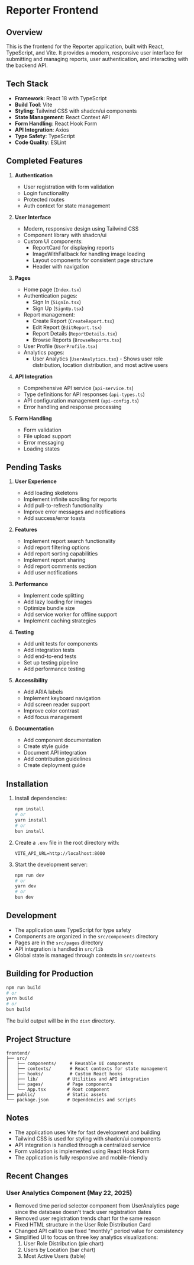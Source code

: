 # Reporter Frontend

## Overview

This is the frontend for the Reporter application, built with React, TypeScript, and Vite. It provides a modern, responsive user interface for submitting and managing reports, user authentication, and interacting with the backend API.

## Tech Stack

- **Framework**: React 18 with TypeScript
- **Build Tool**: Vite
- **Styling**: Tailwind CSS with shadcn/ui components
- **State Management**: React Context API
- **Form Handling**: React Hook Form
- **API Integration**: Axios
- **Type Safety**: TypeScript
- **Code Quality**: ESLint

## Completed Features

1. **Authentication**
   - User registration with form validation
   - Login functionality
   - Protected routes
   - Auth context for state management

2. **User Interface**
   - Modern, responsive design using Tailwind CSS
   - Component library with shadcn/ui
   - Custom UI components:
     - ReportCard for displaying reports
     - ImageWithFallback for handling image loading
     - Layout components for consistent page structure
     - Header with navigation

3. **Pages**
   - Home page (`Index.tsx`)
   - Authentication pages:
     - Sign In (`SignIn.tsx`)
     - Sign Up (`SignUp.tsx`)
   - Report management:
     - Create Report (`CreateReport.tsx`)
     - Edit Report (`EditReport.tsx`)
     - Report Details (`ReportDetails.tsx`)
     - Browse Reports (`BrowseReports.tsx`)
   - User Profile (`UserProfile.tsx`)
   - Analytics pages:
     - User Analytics (`UserAnalytics.tsx`) - Shows user role distribution, location distribution, and most active users

4. **API Integration**
   - Comprehensive API service (`api-service.ts`)
   - Type definitions for API responses (`api-types.ts`)
   - API configuration management (`api-config.ts`)
   - Error handling and response processing

5. **Form Handling**
   - Form validation
   - File upload support
   - Error messaging
   - Loading states

## Pending Tasks

1. **User Experience**
   - Add loading skeletons
   - Implement infinite scrolling for reports
   - Add pull-to-refresh functionality
   - Improve error messages and notifications
   - Add success/error toasts

2. **Features**
   - Implement report search functionality
   - Add report filtering options
   - Add report sorting capabilities
   - Implement report sharing
   - Add report comments section
   - Add user notifications

3. **Performance**
   - Implement code splitting
   - Add lazy loading for images
   - Optimize bundle size
   - Add service worker for offline support
   - Implement caching strategies

4. **Testing**
   - Add unit tests for components
   - Add integration tests
   - Add end-to-end tests
   - Set up testing pipeline
   - Add performance testing

5. **Accessibility**
   - Add ARIA labels
   - Implement keyboard navigation
   - Add screen reader support
   - Improve color contrast
   - Add focus management

6. **Documentation**
   - Add component documentation
   - Create style guide
   - Document API integration
   - Add contribution guidelines
   - Create deployment guide

## Installation

1. Install dependencies:
   ```bash
   npm install
   # or
   yarn install
   # or
   bun install
   ```

2. Create a `.env` file in the root directory with:
   ```
   VITE_API_URL=http://localhost:8000
   ```

3. Start the development server:
   ```bash
   npm run dev
   # or
   yarn dev
   # or
   bun dev
   ```

## Development

- The application uses TypeScript for type safety
- Components are organized in the `src/components` directory
- Pages are in the `src/pages` directory
- API integration is handled in `src/lib`
- Global state is managed through contexts in `src/contexts`

## Building for Production

```bash
npm run build
# or
yarn build
# or
bun build
```

The build output will be in the `dist` directory.

## Project Structure

```
frontend/
├── src/
│   ├── components/     # Reusable UI components
│   ├── contexts/       # React contexts for state management
│   ├── hooks/          # Custom React hooks
│   ├── lib/           # Utilities and API integration
│   ├── pages/         # Page components
│   └── App.tsx        # Root component
├── public/            # Static assets
└── package.json       # Dependencies and scripts
```

## Notes
- The application uses Vite for fast development and building
- Tailwind CSS is used for styling with shadcn/ui components
- API integration is handled through a centralized service
- Form validation is implemented using React Hook Form
- The application is fully responsive and mobile-friendly

## Recent Changes

### User Analytics Component (May 22, 2025)
- Removed time period selector component from UserAnalytics page since the database doesn't track user registration dates
- Removed user registration trends chart for the same reason
- Fixed HTML structure in the User Role Distribution Card
- Changed API call to use fixed "monthly" period value for consistency
- Simplified UI to focus on three key analytics visualizations:
  1. User Role Distribution (pie chart)
  2. Users by Location (bar chart)
  3. Most Active Users (table)
